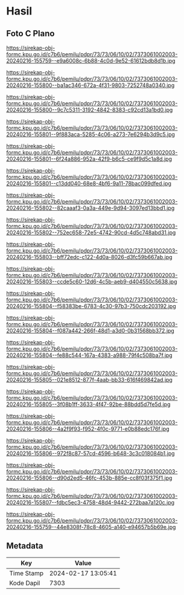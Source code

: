 # Hasil

## Foto C Plano

https://sirekap-obj-formc.kpu.go.id/c7b6/pemilu/pdpr/73/73/06/10/02/7373061002003-20240216-155759--e9a6008c-6b88-4c0d-9e52-61612bdb8d1b.jpg

https://sirekap-obj-formc.kpu.go.id/c7b6/pemilu/pdpr/73/73/06/10/02/7373061002003-20240216-155800--ba1ac346-672a-4f31-9803-7252748a0340.jpg

https://sirekap-obj-formc.kpu.go.id/c7b6/pemilu/pdpr/73/73/06/10/02/7373061002003-20240216-155800--9c7c5311-3192-4842-8383-c92cd13a1bd0.jpg

https://sirekap-obj-formc.kpu.go.id/c7b6/pemilu/pdpr/73/73/06/10/02/7373061002003-20240216-155801--9f883aca-5285-4c06-a273-7e6294b3d9c5.jpg

https://sirekap-obj-formc.kpu.go.id/c7b6/pemilu/pdpr/73/73/06/10/02/7373061002003-20240216-155801--6f24a886-952a-42f9-b6c5-ce9f9d5c1a8d.jpg

https://sirekap-obj-formc.kpu.go.id/c7b6/pemilu/pdpr/73/73/06/10/02/7373061002003-20240216-155801--c13dd040-68e8-4bf6-9a11-78bac099dfed.jpg

https://sirekap-obj-formc.kpu.go.id/c7b6/pemilu/pdpr/73/73/06/10/02/7373061002003-20240216-155802--82caaaf3-0a3a-449e-9d94-3097ed13bbd1.jpg

https://sirekap-obj-formc.kpu.go.id/c7b6/pemilu/pdpr/73/73/06/10/02/7373061002003-20240216-155802--752ec658-72e5-4742-90cd-4d5c748abd31.jpg

https://sirekap-obj-formc.kpu.go.id/c7b6/pemilu/pdpr/73/73/06/10/02/7373061002003-20240216-155803--bff72edc-c122-4d0a-8026-d3fc59b667ab.jpg

https://sirekap-obj-formc.kpu.go.id/c7b6/pemilu/pdpr/73/73/06/10/02/7373061002003-20240216-155803--ccde5c60-12d6-4c5b-aeb9-d404550c5638.jpg

https://sirekap-obj-formc.kpu.go.id/c7b6/pemilu/pdpr/73/73/06/10/02/7373061002003-20240216-155804--f58383be-6783-4c30-97b3-750cdc203192.jpg

https://sirekap-obj-formc.kpu.go.id/c7b6/pemilu/pdpr/73/73/06/10/02/7373061002003-20240216-155804--f087a442-266f-48d1-a3d0-0b31568bb372.jpg

https://sirekap-obj-formc.kpu.go.id/c7b6/pemilu/pdpr/73/73/06/10/02/7373061002003-20240216-155804--fe88c544-167a-4383-a988-79f4c508ba7f.jpg

https://sirekap-obj-formc.kpu.go.id/c7b6/pemilu/pdpr/73/73/06/10/02/7373061002003-20240216-155805--021e8512-877f-4aab-bb33-616f469842ad.jpg

https://sirekap-obj-formc.kpu.go.id/c7b6/pemilu/pdpr/73/73/06/10/02/7373061002003-20240216-155805--3f08b1ff-3633-4f47-92be-88bdd5d7fe5d.jpg

https://sirekap-obj-formc.kpu.go.id/c7b6/pemilu/pdpr/73/73/06/10/02/7373061002003-20240216-155806--4a2f9f93-f952-4f0c-9771-e0b88edc176f.jpg

https://sirekap-obj-formc.kpu.go.id/c7b6/pemilu/pdpr/73/73/06/10/02/7373061002003-20240216-155806--972f8c87-57cd-4596-b648-3c3c018084b1.jpg

https://sirekap-obj-formc.kpu.go.id/c7b6/pemilu/pdpr/73/73/06/10/02/7373061002003-20240216-155806--d90d2ed5-46fc-453b-885e-cc8f03f375f1.jpg

https://sirekap-obj-formc.kpu.go.id/c7b6/pemilu/pdpr/73/73/06/10/02/7373061002003-20240216-155807--fdbc5ec3-4758-48d4-9442-272baa7a120c.jpg

https://sirekap-obj-formc.kpu.go.id/c7b6/pemilu/pdpr/73/73/06/10/02/7373061002003-20240216-155759--44e8308f-78c8-4605-a140-e94657b5b69e.jpg


## Metadata

| Key        | Value               |
| ---------- | ------------------- |
| Time Stamp | 2024-02-17 13:05:41 |
| Kode Dapil | 7303                |



